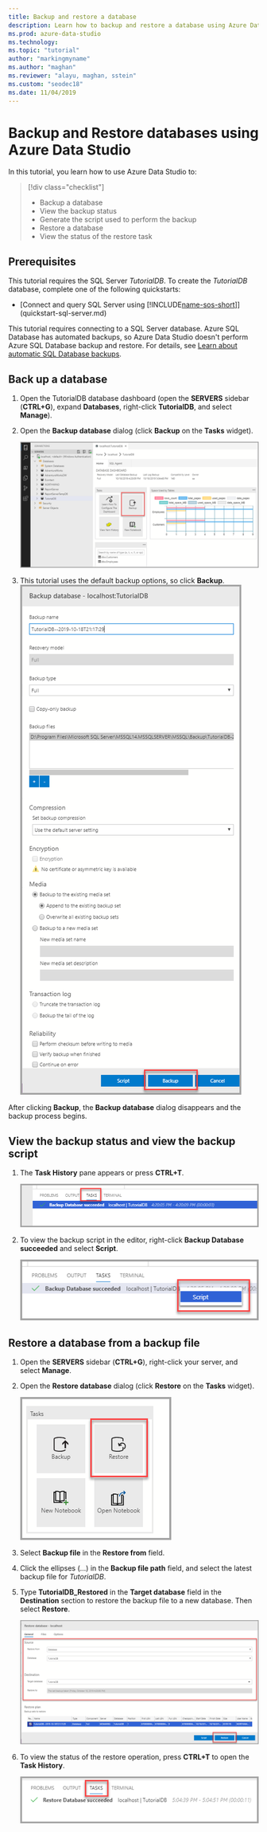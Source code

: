 ```yaml
---
title: Backup and restore a database
description: Learn how to backup and restore a database using Azure Data Studio
ms.prod: azure-data-studio
ms.technology: 
ms.topic: "tutorial"
author: "markingmyname"
ms.author: "maghan"
ms.reviewer: "alayu, maghan, sstein"
ms.custom: "seodec18"
ms.date: 11/04/2019
---
```


# Backup and Restore databases using Azure Data Studio

In this tutorial, you learn how to use Azure Data Studio to:
> [!div class="checklist"]
> * Backup a database 
> * View the backup status
> * Generate the script used to perform the backup
> * Restore a database
> * View the status of the restore task

## Prerequisites

This tutorial requires the SQL Server *TutorialDB*. To create the *TutorialDB* database, complete one of the following quickstarts:

* [Connect and query SQL Server using [!INCLUDE[name-sos-short](../includes/name-sos-short.md)]](quickstart-sql-server.md)

This tutorial requires connecting to a SQL Server database. Azure SQL Database has automated backups, so Azure Data Studio doesn't perform Azure SQL Database backup and restore. For details, see [Learn about automatic SQL Database backups](https://docs.microsoft.com/azure/sql-database/sql-database-automated-backups).

## Back up a database

1. Open the TutorialDB database dashboard (open the **SERVERS** sidebar (**CTRL+G**), expand **Databases**, right-click **TutorialDB**, and select **Manage**).

2. Open the **Backup database** dialog (click **Backup** on the **Tasks** widget).

   ![Tasks widget](./media/tutorial-backup-restore-sql-server/tasks.png)

3. This tutorial uses the default backup options, so click **Backup**.
   ![backup dialog](./media/tutorial-backup-restore-sql-server/backup-dialog.png)

After clicking **Backup**, the **Backup database** dialog disappears and the backup process begins.

## View the backup status and view the backup script

1. The **Task History** pane appears or press **CTRL+T**.

   ![Task history](./media/tutorial-backup-restore-sql-server/task-history.png)

2. To view the backup script in the editor, right-click **Backup Database succeeded** and select **Script**.

   ![backup script](./media/tutorial-backup-restore-sql-server/task-script.png)

## Restore a database from a backup file

1. Open the **SERVERS** sidebar (**CTRL+G**), right-click your server, and select **Manage**.

2. Open the **Restore database** dialog (click **Restore** on the **Tasks** widget).

   ![Restore Task](media/tutorial-backup-restore-sql-server/tasks-restore.png)

3. Select **Backup file** in the **Restore from** field.

4. Click the ellipses (...) in the **Backup file path** field, and select the latest backup file for *TutorialDB*.

5. Type **TutorialDB_Restored** in the **Target database** field in the **Destination** section to restore the backup file to a new database. Then select **Restore**.

   ![restore](./media/tutorial-backup-restore-sql-server/restore.png)

6. To view the status of the restore operation, press **CTRL+T** to open the **Task History**.

   ![restore](./media/tutorial-backup-restore-sql-server/task-history-restore.png)